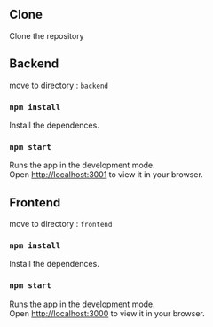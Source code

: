 
## Clone

Clone the repository

## Backend

move to directory : `backend`

### `npm install`

Install the dependences.

### `npm start`

Runs the app in the development mode.\
Open [http://localhost:3001](http://localhost:3001) to view it in your browser.

## Frontend

move to directory : `frontend`

### `npm install`

Install the dependences.

### `npm start`

Runs the app in the development mode.\
Open [http://localhost:3000](http://localhost:3000) to view it in your browser.

